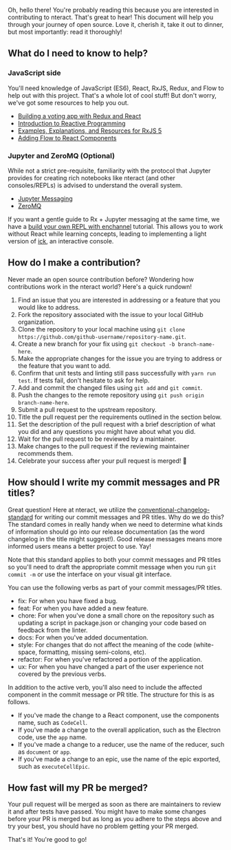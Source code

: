 Oh, hello there! You're probably reading this because you are interested in
contributing to nteract. That's great to hear! This document will help you
through your journey of open source. Love it, cherish it, take it out to
dinner, but most importantly: read it thoroughly!

## What do I need to know to help?

### JavaScript side

You'll need knowledge of JavaScript (ES6), React, RxJS, Redux, and Flow to help out
with this project. That's a whole lot of cool stuff! But don't worry, we've
got some resources to help you out.
* [Building a voting app with Redux and React](http://teropa.info/blog/2015/09/10/full-stack-redux-tutorial.html)
* [Introduction to Reactive Programming](https://gist.github.com/staltz/868e7e9bc2a7b8c1f754)
* [Examples, Explanations, and Resources for RxJS 5](https://github.com/btroncone/learn-rxjs)
* [Adding Flow to React Components](https://flowtype.org/docs/react.html#defining-components-as-reactcomponent-subclasses)

### Jupyter and ZeroMQ (Optional)

While not a strict pre-requisite, familiarity with the protocol that Jupyter
provides for creating rich notebooks like nteract (and other consoles/REPLs) is
advised to understand the overall system.

* [Jupyter Messaging](http://jupyter-client.readthedocs.org/en/latest/messaging.html)
* [ZeroMQ](http://zguide.zeromq.org/page:all)

If you want a gentle guide to Rx + Jupyter messaging at the same time, we have
a [build your own REPL with enchannel](https://github.com/nteract/docs/blob/master/enchannel/build-your-own-repl.md) tutorial. This allows you to work without React while learning concepts, leading to implementing a light version of [ick](https://github.com/nteract/ick),
an interactive console.

## How do I make a contribution?

Never made an open source contribution before? Wondering how contributions work
in the nteract world? Here's a quick rundown!

1. Find an issue that you are interested in addressing or a feature that you
would like to address.
2. Fork the repository associated with the issue to your local GitHub organization.
3. Clone the repository to your local machine using `git clone
https://github.com/github-username/repository-name.git`.
4. Create a new branch for your fix using `git checkout -b branch-name-here`.
5. Make the appropriate changes for the issue you are trying to address or the
feature that you want to add.
6. Confirm that unit tests and linting still pass successfully with `yarn run test`. If tests fail, don't hesitate to ask for help.
7. Add and commit the changed files using `git add` and `git commit`.
8. Push the changes to the remote repository using `git push origin
branch-name-here`.
9. Submit a pull request to the upstream repository.
10. Title the pull request per the requirements outlined in the section below.
11. Set the description of the pull request with a brief description of what you
did and any questions you might have about what you did.
12. Wait for the pull request to be reviewed by a maintainer.
13. Make changes to the pull request if the reviewing maintainer recommends them.
14. Celebrate your success after your pull request is merged! :tada:

## How should I write my commit messages and PR titles?

Great question! Here at nteract, we utilize the [conventional-changelog-standard](https://github.com/bcoe/conventional-changelog-standard/blob/master/convention.md)
for writing our commit messages and PR titles. Why do we do this? The standard
comes in really handy when we need to determine what kinds of information should
go into our release documentation (as the word changelog in the title might suggest!).
Good release messages means more informed users means a better project to use. Yay!

Note that this standard applies to both your commit messages and PR titles so you'll
need to draft the appropriate commit message when you run `git commit -m` or use the
interface on your visual git interface.

You can use the following verbs as part of your commit messages/PR titles.
* fix: For when you have fixed a bug.
* feat: For when you have added a new feature.
* chore: For when you've done a small chore on the repository such as updating
a script in package.json or changing your code based on feedback from the linter.
* docs: For when you've added documentation.
* style: For changes that do not affect the meaning of the code (white-space, formatting, missing semi-colons, etc).
* refactor: For when you've refactored a portion of the application.
* ux: For when you have changed a part of the user experience not covered by the previous verbs.

In addition to the active verb, you'll also need to include the affected component
in the commit message or PR title. The structure for this is as follows.
* If you've made the change to a React component, use the components name, such as
`CodeCell`.
* If you've made a change to the overall application, such as the Electron code, use
 the `app` name.
* If you've made a change to a reducer, use the name of the reducer, such as `document`
or `app`.
* If you've made a change to an epic, use the name of the epic exported, such as
`executeCellEpic`.

## How fast will my PR be merged?

Your pull request will be merged as soon as there are maintainers to review it and
after tests have passed. You might have to make some changes before your PR is merged
but as long as you adhere to the steps above and try your best, you should have no problem
getting your PR merged.

That's it! You're good to go!
